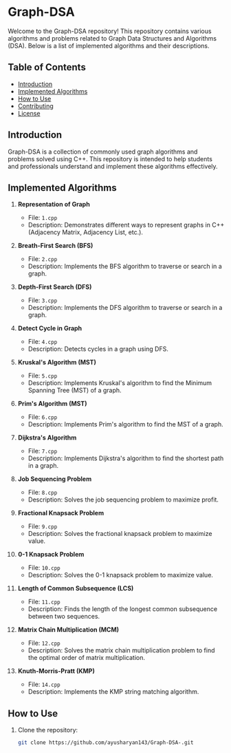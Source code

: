 # Graph-DSA

Welcome to the Graph-DSA repository! This repository contains various algorithms and problems related to Graph Data Structures and Algorithms (DSA). Below is a list of implemented algorithms and their descriptions.

## Table of Contents

- [Introduction](#introduction)
- [Implemented Algorithms](#implemented-algorithms)
- [How to Use](#how-to-use)
- [Contributing](#contributing)
- [License](#license)

## Introduction

Graph-DSA is a collection of commonly used graph algorithms and problems solved using C++. This repository is intended to help students and professionals understand and implement these algorithms effectively.

## Implemented Algorithms

1. **Representation of Graph**
   - File: `1.cpp`
   - Description: Demonstrates different ways to represent graphs in C++ (Adjacency Matrix, Adjacency List, etc.).

2. **Breath-First Search (BFS)**
   - File: `2.cpp`
   - Description: Implements the BFS algorithm to traverse or search in a graph.

3. **Depth-First Search (DFS)**
   - File: `3.cpp`
   - Description: Implements the DFS algorithm to traverse or search in a graph.

4. **Detect Cycle in Graph**
   - File: `4.cpp`
   - Description: Detects cycles in a graph using DFS.

5. **Kruskal's Algorithm (MST)**
   - File: `5.cpp`
   - Description: Implements Kruskal's algorithm to find the Minimum Spanning Tree (MST) of a graph.

6. **Prim's Algorithm (MST)**
   - File: `6.cpp`
   - Description: Implements Prim's algorithm to find the MST of a graph.

7. **Dijkstra's Algorithm**
   - File: `7.cpp`
   - Description: Implements Dijkstra's algorithm to find the shortest path in a graph.

8. **Job Sequencing Problem**
   - File: `8.cpp`
   - Description: Solves the job sequencing problem to maximize profit.

9. **Fractional Knapsack Problem**
   - File: `9.cpp`
   - Description: Solves the fractional knapsack problem to maximize value.

10. **0-1 Knapsack Problem**
    - File: `10.cpp`
    - Description: Solves the 0-1 knapsack problem to maximize value.

11. **Length of Common Subsequence (LCS)**
    - File: `11.cpp`
    - Description: Finds the length of the longest common subsequence between two sequences.

12. **Matrix Chain Multiplication (MCM)**
    - File: `12.cpp`
    - Description: Solves the matrix chain multiplication problem to find the optimal order of matrix multiplication.

13. **Knuth-Morris-Pratt (KMP)**
    - File: `14.cpp`
    - Description: Implements the KMP string matching algorithm.

## How to Use

1. Clone the repository:
   ```sh
   git clone https://github.com/ayusharyan143/Graph-DSA-.git
